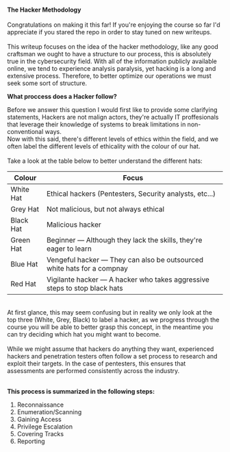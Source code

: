 #### The Hacker Methodology

Congratulations on making it this far! If you're enjoying the course so far I'd appreciate if you stared the repo in order to stay tuned on new writeups.
<br><br>
This writeup focuses on the idea of the hacker methodology, like any good craftsman we ought to have a structure to our process, this is absolutely true in the cybersecurity field. With all of the information publicly available online, we tend to experience analysis paralysis, yet hacking is a long and extensive process.
Therefore, to better optimize our operations we must seek some sort of structure.

**What proccess does a Hacker follow?**

Before we answer this question I would first like to provide some clarifying statements, Hackers are not malign actors, they're actually IT proffesionals that leverage their knowledge of systems to break limitations in non-conventional ways.
<br>
Now with this said, there's different levels of ethics within the field, and we often label the different levels of ethicality with the colour of our hat.
<br><br>
Take a look at the table below to better understand the different hats:

| Colour | Focus |
| ------ | ----- |
| White Hat | Ethical hackers (Pentesters, Security analysts, etc...) |
| Grey Hat | Not malicious, but not always ethical |
| Black Hat | Malicious hacker |
| Green Hat | Beginner — Although they lack the skills, they're eager to learn |
| Blue Hat | Vengeful hacker — They can also be outsourced white hats for a compnay |
| Red Hat | Vigilante hacker — A hacker who takes aggressive steps to stop black hats |
<br>
At first glance, this may seem confusing but in reality we only look at the top three (White, Grey, Black) to label a hacker, as we progress through the course you will be able to better grasp this concept, in the meantime you can try deciding which hat you might want to become.
<br><br>
While we might assume that hackers do anything they want, experienced hackers and penetration testers often follow a set process to research and exploit their targets. In the case of pentesters, this ensures that assessments are performed consistently across the industry.
<br><br>

**This process is summarized in the following steps:**
1. Reconnaissance
2. Enumeration/Scanning
3. Gaining Access
4. Privilege Escalation
5. Covering Tracks
6. Reporting
